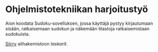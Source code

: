Ohjelmistotekniikan harjoitustyö
================================

Aion koodata Sudoku-sovelluksen, jossa käyttäjä pystyy kirjautumaan sisään, ratkaisemaan sudokun ja näkemään tilastoja ratkaisemistaan sudokuista.

[Siirry](https://github.com/isagimos/ot-harjoitustyo/tree/master/laskarit) alihakemistoon _laskarit_.
